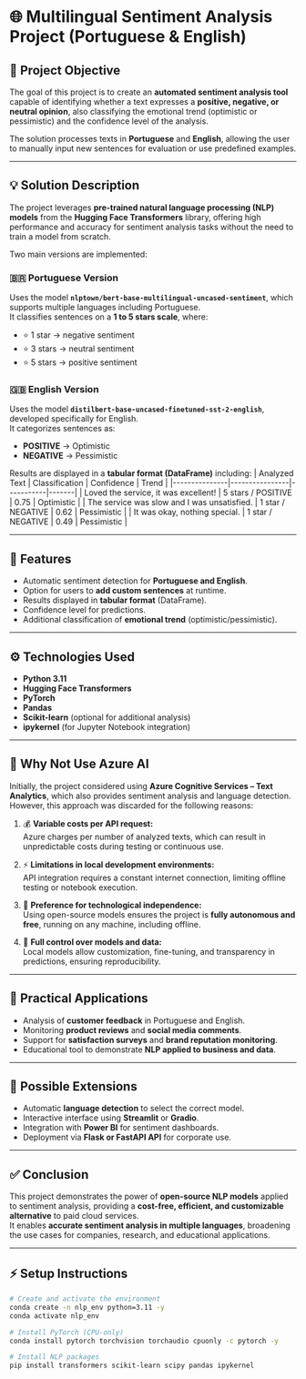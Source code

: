 # 🌐 Multilingual Sentiment Analysis Project (Portuguese & English)

## 🎯 Project Objective
The goal of this project is to create an **automated sentiment analysis tool** capable of identifying whether a text expresses a **positive, negative, or neutral opinion**, also classifying the emotional trend (optimistic or pessimistic) and the confidence level of the analysis.

The solution processes texts in **Portuguese** and **English**, allowing the user to manually input new sentences for evaluation or use predefined examples.

---

## 💡 Solution Description
The project leverages **pre-trained natural language processing (NLP) models** from the **Hugging Face Transformers** library, offering high performance and accuracy for sentiment analysis tasks without the need to train a model from scratch.

Two main versions are implemented:

### 🇧🇷 Portuguese Version
Uses the model **`nlptown/bert-base-multilingual-uncased-sentiment`**, which supports multiple languages including Portuguese.  
It classifies sentences on a **1 to 5 stars scale**, where:
- ⭐ 1 star → negative sentiment  
- ⭐ 3 stars → neutral sentiment  
- ⭐ 5 stars → positive sentiment  

### 🇬🇧 English Version
Uses the model **`distilbert-base-uncased-finetuned-sst-2-english`**, developed specifically for English.  
It categorizes sentences as:
- **POSITIVE** → Optimistic  
- **NEGATIVE** → Pessimistic  

Results are displayed in a **tabular format (DataFrame)** including:
| Analyzed Text | Classification | Confidence | Trend |
|---------------|----------------|-----------|-------|
| Loved the service, it was excellent! | 5 stars / POSITIVE | 0.75 | Optimistic |
| The service was slow and I was unsatisfied. | 1 star / NEGATIVE | 0.62 | Pessimistic |
| It was okay, nothing special. | 1 star / NEGATIVE | 0.49 | Pessimistic |

---

## 🧩 Features
- Automatic sentiment detection for **Portuguese and English**.  
- Option for users to **add custom sentences** at runtime.  
- Results displayed in **tabular format** (DataFrame).  
- Confidence level for predictions.  
- Additional classification of **emotional trend** (optimistic/pessimistic).  

---

## ⚙️ Technologies Used
- **Python 3.11**  
- **Hugging Face Transformers**  
- **PyTorch**  
- **Pandas**  
- **Scikit-learn** (optional for additional analysis)  
- **ipykernel** (for Jupyter Notebook integration)  

---

## 💬 Why Not Use Azure AI
Initially, the project considered using **Azure Cognitive Services – Text Analytics**, which also provides sentiment analysis and language detection.  
However, this approach was discarded for the following reasons:

1. 💰 **Variable costs per API request:**  
   Azure charges per number of analyzed texts, which can result in unpredictable costs during testing or continuous use.

2. ⚡ **Limitations in local development environments:**  
   API integration requires a constant internet connection, limiting offline testing or notebook execution.

3. 🔐 **Preference for technological independence:**  
   Using open-source models ensures the project is **fully autonomous and free**, running on any machine, including offline.

4. 🧠 **Full control over models and data:**  
   Local models allow customization, fine-tuning, and transparency in predictions, ensuring reproducibility.

---

## 🚀 Practical Applications
- Analysis of **customer feedback** in Portuguese and English.  
- Monitoring **product reviews** and **social media comments**.  
- Support for **satisfaction surveys** and **brand reputation monitoring**.  
- Educational tool to demonstrate **NLP applied to business and data**.

---

## 🧩 Possible Extensions
- Automatic **language detection** to select the correct model.  
- Interactive interface using **Streamlit** or **Gradio**.  
- Integration with **Power BI** for sentiment dashboards.  
- Deployment via **Flask or FastAPI API** for corporate use.

---

## ✅ Conclusion
This project demonstrates the power of **open-source NLP models** applied to sentiment analysis, providing a **cost-free, efficient, and customizable alternative** to paid cloud services.  
It enables **accurate sentiment analysis in multiple languages**, broadening the use cases for companies, research, and educational applications.

---

## ⚡ Setup Instructions
```bash
# Create and activate the environment
conda create -n nlp_env python=3.11 -y
conda activate nlp_env

# Install PyTorch (CPU-only)
conda install pytorch torchvision torchaudio cpuonly -c pytorch -y

# Install NLP packages
pip install transformers scikit-learn scipy pandas ipykernel

